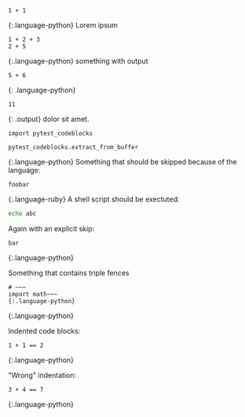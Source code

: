 ~~~
1 + 1
~~~
{:.language-python}
Lorem ipsum
~~~
1 + 2 + 3
2 + 5
~~~
{:.language-python}
something with output
~~~
5 + 6
~~~
{: .language-python}
~~~
11
~~~
{: .output}
dolor sit amet.
~~~
import pytest_codeblocks

pytest_codeblocks.extract_from_buffer
~~~
{:.language-python}
Something that should be skipped because of the language:
~~~
foobar
~~~
{:.language-ruby}
A shell script should be exectuted:
```sh
echo abc
```
Again with an explicit skip:
<!--pytest-codeblocks:skip-->
~~~
bar
~~~
{:.language-python}

Something that contains triple fences
~~~
# ~~~
import math~~~
{:.language-python}
~~~
{:.language-python}

Indented code blocks:
  ~~~
  1 + 1 == 2
  ~~~
{:.language-python}

"Wrong" indentation:
~~~
3 + 4 == 7
  ~~~
{:.language-python}
